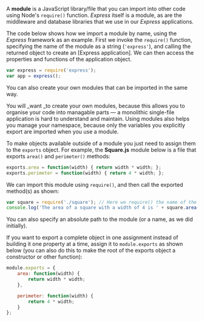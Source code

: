 A **module** is a JavaScript library/file that you can import into other code using Node's `require()` function. _Express_ itself is a module, as are the middleware and database libraries that we use in our _Express_ applications.

The code below shows how we import a module by name, using the _Express_ framework as an example. First we invoke the `require()` function, specifying the name of the module as a string (`'express'`), and calling the returned object to create an [Express application]. We can then access the properties and functions of the application object.
    
```js    
var express = require('express');
var app = express();
```

You can also create your own modules that can be imported in the same way.

You will _want _to create your own modules, because this allows you to organise your code into managable parts — a monolithic single-file application is hard to understand and maintain. Using modules also helps you manage your namespace, because only the variables you explicitly export are imported when you use a module.

To make objects available outside of a module you just need to assign them to the `exports` object. For example, the **Square.js** module below is a file that exports `area()` and `perimeter()` methods:
    
```js    
exports.area = function(width) { return width * width; };
exports.perimeter = function(width) { return 4 * width; };
```

We can import this module using `require()`, and then call the exported method(s) as shown:
    
```js    
var square = require('./square'); // Here we require() the name of the file without the (optional) .js file extension
console.log('The area of a square with a width of 4 is ' + square.area(4));
```

You can also specify an absolute path to the module (or a name, as we did initially).

If you want to export a complete object in one assignment instead of building it one property at a time, assign it to `module.exports` as shown below (you can also do this to make the root of the exports object a constructor or other function):
    
```js    
module.exports = {
	area: function(width) {
		return width * width;
	},

	perimeter: function(width) {
		return 4 * width;
	}
};
```
